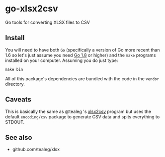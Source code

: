 # go-xlsx2csv

Go tools for converting XLSX files to CSV

## Install

You will need to have both `Go` (specifically a version of Go more recent than 1.6 so let's just assume you need [Go 1.8](https://golang.org/dl/) or higher) and the `make` programs installed on your computer. Assuming you do just type:

```
make bin
```

All of this package's dependencies are bundled with the code in the `vendor` directory.

## Caveats

This is basically the same as @tealeg 's [xlsx2csv](https://github.com/tealeg/xlsx2csv/) program but uses the default `encoding/csv` package to generate CSV data and spits everything to STDOUT.

## See also

* github.com/tealeg/xlsx

